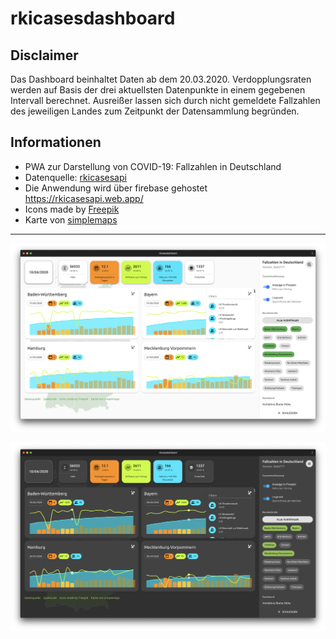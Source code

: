 # rkicasesdashboard

## Disclaimer 

Das Dashboard beinhaltet Daten ab dem 20.03.2020. Verdopplungsraten werden auf Basis der drei aktuellsten Datenpunkte in einem gegebenen Intervall berechnet. Ausreißer lassen sich durch nicht gemeldete Fallzahlen des jeweiligen Landes zum Zeitpunkt der Datensammlung begründen.

## Informationen

- PWA zur Darstellung von COVID-19: Fallzahlen in Deutschland
- Datenquelle: [rkicasesapi](https://github.com/fabianhinz/rkicasesapi)
- Die Anwendung wird über firebase gehostet https://rkicasesapi.web.app/
- Icons made by [Freepik](https://www.flaticon.com/authors/freepik)
- Karte von [simplemaps](http://simplemaps.com/resources/svg-maps)

___

![](./examples/example-light.png)

![](./examples/example-dark.png)
